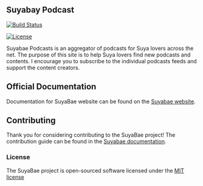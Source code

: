 ## Suyabay Podcast

[![Build Status](https://travis-ci.org/andela/suyabay.svg)](https://travis-ci.org/andela/suyabay)

[![License](https://poser.pugx.org/andela/suyabay/license.svg)](LICENSE.md)

Suyabae Podcasts is an aggregator of podcasts for Suya lovers across the net. The purpose of this site is to help Suya lovers find new podcasts and contents. I encourage you to subscribe to the individual podcasts feeds and support the content creators.

## Official Documentation

Documentation for SuyaBae website can be found on the [Suyabae website](https://github.com/andela/suyabay/wiki).

## Contributing

Thank you for considering contributing to the SuyaBae project! The contribution guide can be found in the [Suyabae documentation](https://github.com/andela/suyabay/wiki/contributions).


### License

The SuyaBae project is open-sourced software licensed under the [MIT license](http://opensource.org/licenses/MIT)
